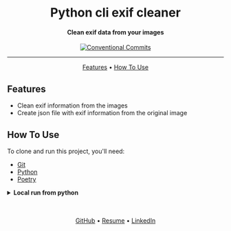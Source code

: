 <h1 align="center">
  Python cli exif cleaner
  <br>
</h1>

<h4 align="center">
    Clean exif data from your images
    <br>
</h4>

<div align="center">

[![Conventional Commits](https://img.shields.io/badge/Conventional%20Commits-1.0.0-%23FE5196?logo=conventionalcommits&logoColor=white)](https://conventionalcommits.org)

</div>
<hr>

<p align="center">
  <a href="#features">Features</a> •
  <a href="#how-to-use">How To Use</a>
</p>


## Features
* Clean exif information from the images
* Create json file with exif information from the original image


## How To Use
To clone and run this project, you'll need:
- [Git](https://git-scm.com)
- [Python](https://www.python.org/downloads/)
- [Poetry](https://python-poetry.org/docs/#installation)


<details>

<summary><strong>Local run from python</strong></summary>

1. Firstly clone repo
   ```bash
   git clone git@github.com:mrKazzila/python_dev_test_task.git
   ```

2. Setup poetry
   ```bash
    poetry config virtualenvs.in-project true
    poetry shell
    poetry install --only dev
	```

3. Run script
   ```bash
   python main.py [OPTIONS]
   ```

**Parameters**

| Parameter              | Type   | Description                                         | Required | Default value |
|------------------------|--------|-----------------------------------------------------|----------|---------------|
| `--image_folder_path`  | `str`  | Path to images folder.                              | True     | -             |
| `--result_folder_path` | `str`  | Path to folder where save images without exif data. | True     | -             |
| `--create_json`        | `bool` | Create Json file with exif image data.              | False    | True          |
| `--clean_exif`         | `bool` | Clean exif from images.                             | False    | True          |


**Examples**

   ```bash
    python main.py -ifp photo -rfp photo2
   ```


</details>


<br>
<br>
<p align="center">
  <a href="https://github.com/mrKazzila">GitHub</a> •
  <a href="https://mrkazzila.github.io/resume/">Resume</a> •
  <a href="https://www.linkedin.com/in/i-kazakov/">LinkedIn</a>
</p>
